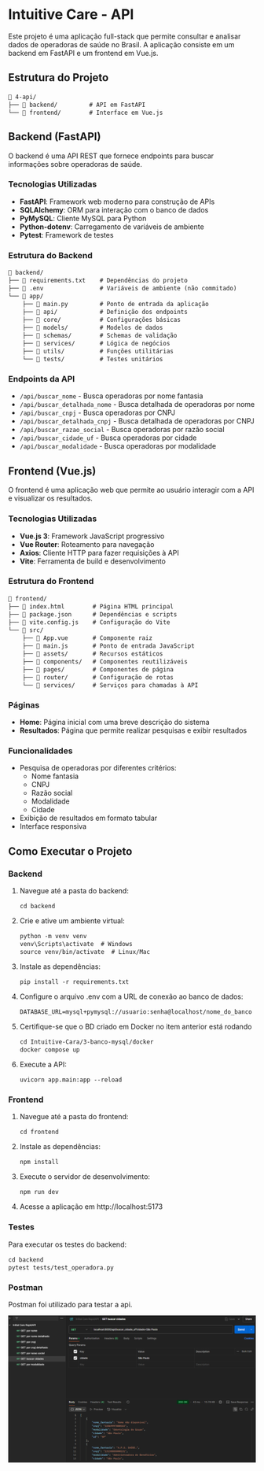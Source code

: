 # Intuitive Care - API

Este projeto é uma aplicação full-stack que permite consultar e analisar dados de operadoras de saúde no Brasil. A aplicação consiste em um backend em FastAPI e um frontend em Vue.js.

## Estrutura do Projeto

```
📁 4-api/
├── 📁 backend/         # API em FastAPI
└── 📁 frontend/        # Interface em Vue.js
```

## Backend (FastAPI)

O backend é uma API REST que fornece endpoints para buscar informações sobre operadoras de saúde.

### Tecnologias Utilizadas

- **FastAPI**: Framework web moderno para construção de APIs
- **SQLAlchemy**: ORM para interação com o banco de dados
- **PyMySQL**: Cliente MySQL para Python
- **Python-dotenv**: Carregamento de variáveis de ambiente
- **Pytest**: Framework de testes

### Estrutura do Backend

```
📁 backend/
├── 📄 requirements.txt    # Dependências do projeto
├── 📄 .env                # Variáveis de ambiente (não commitado)
└── 📁 app/
    ├── 📄 main.py         # Ponto de entrada da aplicação
    ├── 📁 api/            # Definição dos endpoints
    ├── 📁 core/           # Configurações básicas
    ├── 📁 models/         # Modelos de dados
    ├── 📁 schemas/        # Schemas de validação
    ├── 📁 services/       # Lógica de negócios
    ├── 📁 utils/          # Funções utilitárias
    └── 📁 tests/          # Testes unitários
```

### Endpoints da API

- `/api/buscar_nome` - Busca operadoras por nome fantasia
- `/api/buscar_detalhada_nome` - Busca detalhada de operadoras por nome
- `/api/buscar_cnpj` - Busca operadoras por CNPJ
- `/api/buscar_detalhada_cnpj` - Busca detalhada de operadoras por CNPJ
- `/api/buscar_razao_social` - Busca operadoras por razão social
- `/api/buscar_cidade_uf` - Busca operadoras por cidade
- `/api/buscar_modalidade` - Busca operadoras por modalidade

## Frontend (Vue.js)

O frontend é uma aplicação web que permite ao usuário interagir com a API e visualizar os resultados.

### Tecnologias Utilizadas

- **Vue.js 3**: Framework JavaScript progressivo
- **Vue Router**: Roteamento para navegação
- **Axios**: Cliente HTTP para fazer requisições à API
- **Vite**: Ferramenta de build e desenvolvimento

### Estrutura do Frontend

```
📁 frontend/
├── 📄 index.html        # Página HTML principal
├── 📄 package.json      # Dependências e scripts
├── 📄 vite.config.js    # Configuração do Vite
└── 📁 src/
    ├── 📄 App.vue       # Componente raiz
    ├── 📄 main.js       # Ponto de entrada JavaScript
    ├── 📁 assets/       # Recursos estáticos
    ├── 📁 components/   # Componentes reutilizáveis
    ├── 📁 pages/        # Componentes de página
    ├── 📁 router/       # Configuração de rotas
    └── 📁 services/     # Serviços para chamadas à API
```

### Páginas

- **Home**: Página inicial com uma breve descrição do sistema
- **Resultados**: Página que permite realizar pesquisas e exibir resultados

### Funcionalidades

- Pesquisa de operadoras por diferentes critérios:
  - Nome fantasia
  - CNPJ
  - Razão social
  - Modalidade
  - Cidade
- Exibição de resultados em formato tabular
- Interface responsiva

## Como Executar o Projeto

### Backend

1. Navegue até a pasta do backend:
   ```
   cd backend
   ```
2. Crie e ative um ambiente virtual:
   ```
   python -m venv venv
   venv\Scripts\activate  # Windows
   source venv/bin/activate  # Linux/Mac
   ```
3. Instale as dependências:
   ```
   pip install -r requirements.txt
   ```
4. Configure o arquivo .env com a URL de conexão ao banco de dados:
   ```
   DATABASE_URL=mysql+pymysql://usuario:senha@localhost/nome_do_banco
   ```
5. Certifique-se que o BD criado em Docker no item anterior está rodando
   ```
   cd Intuitive-Cara/3-banco-mysql/docker
   docker compose up
   ```
6. Execute a API:
   ```
   uvicorn app.main:app --reload
   ```

### Frontend

1. Navegue até a pasta do frontend:
   ```
   cd frontend
   ```
2. Instale as dependências:
   ```
   npm install
   ```
3. Execute o servidor de desenvolvimento:
   ```
   npm run dev
   ```
4. Acesse a aplicação em http://localhost:5173

### Testes

Para executar os testes do backend:

```
cd backend
pytest tests/test_operadora.py
```

### Postman

Postman foi utilizado para testar a api.

![Screenshot](postman/postman.png)
